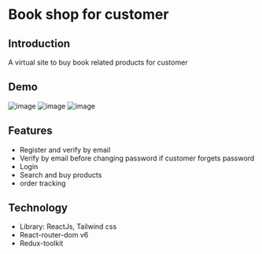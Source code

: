 # Book shop for customer

## Introduction
A virtual site to buy book related products for customer

## Demo
![image](https://user-images.githubusercontent.com/92788899/223163179-17efb067-cc65-4959-ae63-b5c1e32f2d88.png)
![image](https://user-images.githubusercontent.com/92788899/223167826-b5663238-1c99-4888-80f9-c914753a122d.png)
![image](https://user-images.githubusercontent.com/92788899/223168075-11ff3837-88b9-4fab-9a37-6758060d687c.png)

## Features
* Register and verify by email
* Verify by email before changing password if customer forgets password
* Login
* Search and buy products
* order tracking

## Technology
* Library: ReactJs, Tailwind css
* React-router-dom v6
* Redux-toolkit


